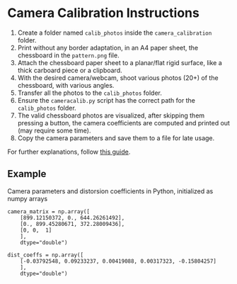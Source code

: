 # Camera Calibration Instructions

1. Create a folder named `calib_photos` inside the `camera_calibration` folder.
2. Print without any border adaptation, in an A4 paper sheet, the chessboard in the `pattern.png` file.
3. Attach the chessboard paper sheet to a planar/flat rigid surface, like a thick carboard piece or a clipboard.
4. With the desired camera/webcam, shoot various photos (20+) of the chessboard, with various angles.
5. Transfer all the photos to the `calib_photos` folder.
6. Ensure the `cameracalib.py` script has the correct path for the `calib_photos` folder.
7. The valid chessboard photos are visualized, after skipping them pressing a button, the camera coefficients are computed and printed out (may require some time).
8. Copy the camera parameters and save them to a file for late usage.

For further explanations, follow [this guide](https://learnopencv.com/camera-calibration-using-opencv/).

## Example
Camera parameters and distorsion coefficients in Python, initialized as numpy arrays

    camera_matrix = np.array([
        [899.12150372, 0., 644.26261492],
        [0., 899.45280671, 372.28009436],
        [0, 0,  1]
        ],
        dtype="double")

    dist_coeffs = np.array([
        [-0.03792548, 0.09233237, 0.00419088, 0.00317323, -0.15804257]
        ],
        dtype="double")